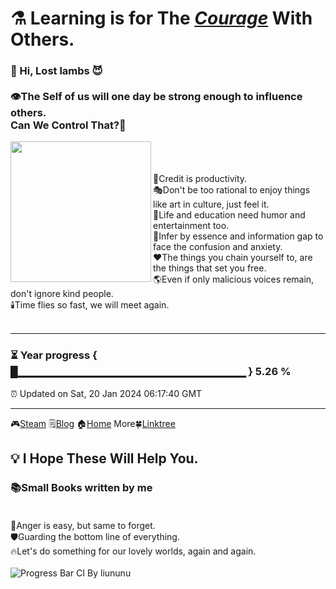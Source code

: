 # ⚗️ Learning is for The *[Courage](https://steamcommunity.com/profiles/76561198179920187)* With Others.
### 🌱 Hi, Lost lambs 😈<br/><br/>👁️The Self of us will one day be strong enough to influence others.<br/>Can We Control That?👿
<img align="left" src="https://github.com/VoluntieTsai/VoluntieTsai/blob/main/Elias.png" height="225" width="auto" >  
<br/><br/><br/>
🤝Credit is productivity.<br/>
🎭Don't be too rational to enjoy things like art in culture, just feel it.<br/>
👻Life and education need humor and entertainment too.<br/>
💬Infer by essence and information gap to face the confusion and anxiety.<br/>
❤️The things you chain yourself to, are the things that set you free.<br/>
🌎Even if only malicious voices remain, don't ignore kind people.<br/>
🕯️Time flies so fast, we will meet again.
<br/><br/>

---
### ⏳ Year progress { █▁▁▁▁▁▁▁▁▁▁▁▁▁▁▁▁▁▁▁▁▁▁▁▁▁▁▁▁▁ } 5.26 %
⏰ Updated on Sat, 20 Jan 2024 06:17:40 GMT

---
🎮[Steam](https://steamcommunity.com/profiles/76561198179920187) 🗒️[Blog](https://steamcommunity.com/profiles/76561198179920187) 🏠[Home](https://steamcommunity.com/profiles/76561198179920187) More🍀[Linktree](https://linktr.ee/)
## 💡 I Hope These Will Help You.
### 📚Small Books written by me<br/><br/>
🍃Anger is easy, but same to forget.<br/>
🛡️Guarding the bottom line of everything.<br/>
🔥Let's do something for our lovely worlds, again and again.<br/><br/>
![Progress Bar CI By liununu](https://github.com/liununu/liununu/workflows/Progress%20Bar%20CI/badge.svg)
